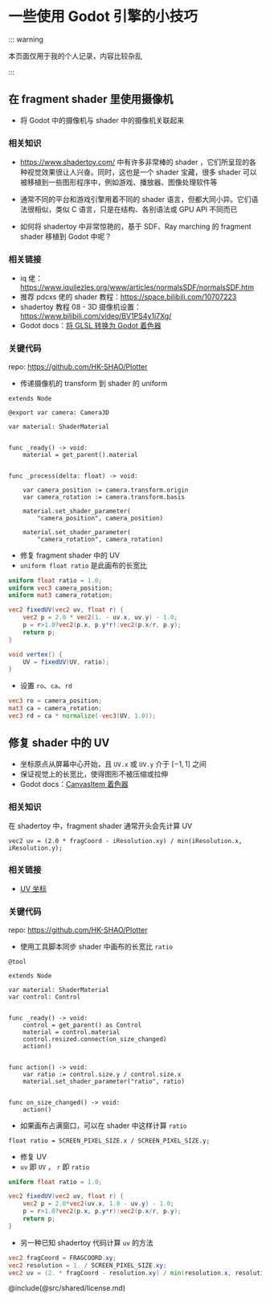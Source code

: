 # 一些使用 Godot 引擎的小技巧

::: warning

本页面仅用于我的个人记录，内容比较杂乱

:::

## 在 fragment shader 里使用摄像机

- 将 Godot 中的摄像机与 shader 中的摄像机关联起来

### 相关知识

- https://www.shadertoy.com/ 中有许多非常棒的 shader ，它们所呈现的各种视觉效果很让人兴奋。同时，这也是一个 shader 宝藏，很多 shader 可以被移植到一些图形程序中，例如游戏、播放器、图像处理软件等

- 通常不同的平台和游戏引擎用着不同的 shader 语言，但都大同小异。它们语法很相似，类似 C 语言，只是在结构、各别语法或 GPU API 不同而已

- 如何将 shadertoy 中非常惊艳的，基于 SDF、Ray marching 的 fragment shader 移植到 Godot 中呢？

### 相关链接

- iq 佬：https://www.iquilezles.org/www/articles/normalsSDF/normalsSDF.htm
- 推荐 pdcxs 佬的 shader 教程：https://space.bilibili.com/10707223
- shadertoy 教程 08 - 3D 摄像机设置：https://www.bilibili.com/video/BV1PS4y1j7Xg/
- Godot docs：[将 GLSL 转换为 Godot 着色器](https://docs.godotengine.org/zh_CN/stable/tutorials/shaders/converting_glsl_to_godot_shaders.html)

### 关键代码

repo: https://github.com/HK-SHAO/Plotter

- 传递摄像机的 transform 到 shader 的 uniform

```gdscript
extends Node

@export var camera: Camera3D

var material: ShaderMaterial


func _ready() -> void:
	material = get_parent().material


func _process(delta: float) -> void:

	var camera_position := camera.transform.origin
	var camera_rotation := camera.transform.basis

	material.set_shader_parameter(
		"camera_position", camera_position)

	material.set_shader_parameter(
		"camera_rotation", camera_rotation)
```

- 修复 fragment shader 中的 UV
- `uniform float ratio` 是此画布的长宽比

```glsl
uniform float ratio = 1.0;
uniform vec3 camera_position;
uniform mat3 camera_rotation;

vec2 fixedUV(vec2 uv, float r) {
	vec2 p = 2.0 * vec2(1. - uv.x, uv.y) - 1.0;
	p = r>1.0?vec2(p.x, p.y*r):vec2(p.x/r, p.y);
	return p;
}

void vertex() {
	UV = fixedUV(UV, ratio);
}
```

- 设置 `ro`、`ca`、`rd`

```glsl
vec3 ro = camera_position;
mat3 ca = camera_rotation;
vec3 rd = ca * normalize(-vec3(UV, 1.0));
```


## 修复 shader 中的 UV

- 坐标原点从屏幕中心开始，且 `UV.x` 或 `UV.y` 介于 $[-1, 1]$ 之间
- 保证视觉上的长宽比，使得图形不被压缩或拉伸
- Godot docs：[CanvasItem 着色器](https://docs.godotengine.org/zh_CN/latest/tutorials/shaders/shader_reference/canvas_item_shader.html)

### 相关知识

在 shadertoy 中，fragment shader 通常开头会先计算 UV

```glsl:no-line-numbers
vec2 uv = (2.0 * fragCoord - iResolution.xy) / min(iResolution.x, iResolution.y);
```

### 相关链接

- [UV 坐标](https://zh.wikipedia.org/wiki/UV%E5%9D%90%E6%A0%87)

### 关键代码

repo: https://github.com/HK-SHAO/Plotter

- 使用工具脚本同步 shader 中画布的长宽比 `ratio`

```gdscript
@tool

extends Node

var material: ShaderMaterial
var control: Control


func _ready() -> void:
	control = get_parent() as Control
	material = control.material
	control.resized.connect(on_size_changed)
	action()


func action() -> void:
	var ratio := control.size.y / control.size.x
	material.set_shader_parameter("ratio", ratio)


func on_size_changed() -> void:
	action()
```

- 如果画布占满窗口，可以在 shader 中这样计算 `ratio`

```glsl:no-line-numbers
float ratio = SCREEN_PIXEL_SIZE.x / SCREEN_PIXEL_SIZE.y;
```

- 修复 UV
- `uv` 即 `UV` ， `r` 即 `ratio`

```glsl
uniform float ratio = 1.0;

vec2 fixedUV(vec2 uv, float r) {
	vec2 p = 2.0*vec2(uv.x, 1.0 - uv.y) - 1.0;
	p = r>1.0?vec2(p.x, p.y*r):vec2(p.x/r, p.y);
	return p;
}
```

- 另一种已知 shadertoy 代码计算 `uv` 的方法

```glsl
vec2 fragCoord = FRAGCOORD.xy;
vec2 resolution = 1. / SCREEN_PIXEL_SIZE.xy;
vec2 uv = (2. * fragCoord - resolution.xy) / min(resolution.x, resolution.y);
```

@include(@src/shared/license.md)